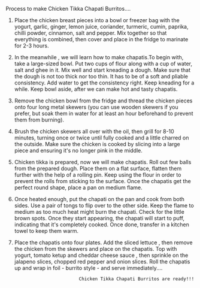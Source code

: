 Process to make Chicken Tikka Chapati Burritos....

1. Place the chicken breast pieces into a bowl or freezer bag with the yogurt, garlic, ginger, lemon juice, coriander, turmeric, cumin, paprika, chilli powder, cinnamon, salt and pepper. Mix together so that everything is combined, then cover and place in the fridge to marinate for 2-3 hours.

2. In the meanwhile , we will learn how to make chapatis.To begin with, take a large-sized bowl. Put two cups of flour along with a cup of water, salt and ghee in it. Mix well and start kneading a dough. Make sure that the dough is not too thick nor too thin. It has to be of a soft and pliable consistency. Add water to get the consistency right. Keep kneading for a while. Keep bowl aside, after we can make hot and tasty chapatis.

3. Remove the chicken bowl from the fridge and thread the chicken pieces onto four long metal skewers (you can use wooden skewers if you prefer, but soak them in water for at least an hour beforehand to prevent them from burning).

4. Brush the chicken skewers all over with the oil, then grill for 8-10 minutes, turning once or twice until fully cooked and a little charred on the outside. Make sure the chicken is cooked by slicing into a large piece and ensuring it's no longer pink in the middle.

5. Chicken tikka is prepared, now we will make chapatis. Roll out few balls from the prepared dough. Place them on a flat surface, flatten them further with the help of a rolling pin. Keep using the flour in order to prevent the rolls from sticking to the surface. Once the chapatis get the perfect round shape, place a pan on medium flame.

6. Once heated enough, put the chapati on the pan and cook from both sides. Use a pair of tongs to flip over to the other side. Keep the flame to medium as too much heat might burn the chapati. Check for the little brown spots. Once they start appearing, the chapati will start to puff, indicating that it's completely cooked. Once done, transfer in a kitchen towel to keep them warm.

7. Place the chapatis onto four plates. Add the sliced lettuce , then remove the chicken from the skewers and place on the chapatis. Top with yogurt, tomato ketup and cheddar cheese sauce , then sprinkle on the jalapeno slices, chopped red pepper and onion slices. Roll the chapatis up and wrap in foil - burrito style - and serve immediately....

                               Chicken Tikka Chapati Burritos are ready!!!